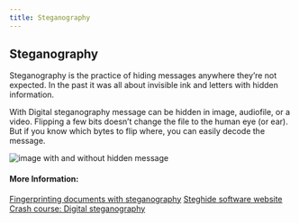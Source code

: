 ```yaml
---
title: Steganography
---
```

## Steganography

Steganography is the​ practice​ of​ hiding messages​ anywhere​ they’re​ not expected‏‎.
In the past it was all about invisible ink and letters with hidden information.

With Digital steganography message can be hidden in image, audiofile, or a video.
Flipping a few bits​ doesn’t change​ the​ file to​ the​ human​ eye (or ear). But if you know which bytes to flip where, you can easily decode the message.

![image with and without hidden message](http://blog.fastforwardlabs.com/images/2017/06/stego_images.jpg)

#### More Information:
[Fingerprinting documents with steganography](http://blog.fastforwardlabs.com/2017/06/23/fingerprinting-documents-with-steganography.html)
[Steghide software website](http://steghide.sourceforge.net/)
[Crash course: Digital steganography](https://www.itworld.com/article/2826840/crash-course-digital-steganography.html)